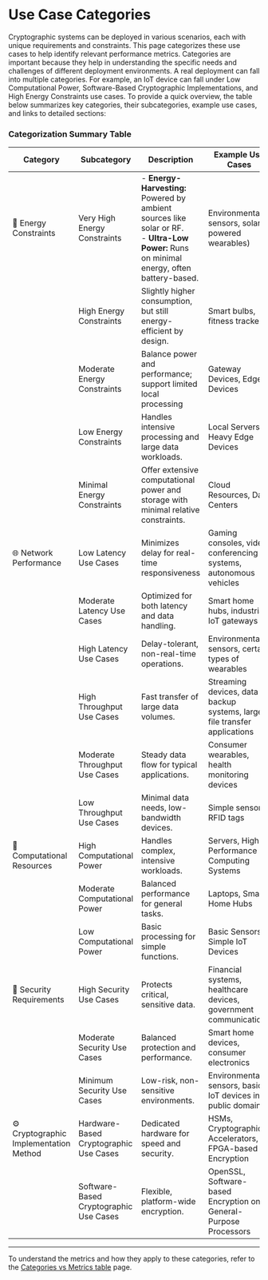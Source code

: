 # Use Case Categories
Cryptographic systems can be deployed in various scenarios, each with unique requirements and constraints. This page categorizes these use cases to help identify relevant performance metrics. Categories are important because they help in understanding the specific needs and challenges of different deployment environments. A real deployment can fall into multiple categories. For example, an IoT device can fall under Low Computational Power, Software-Based Cryptographic Implementations, and High Energy Constraints use cases.
To provide a quick overview, the table below summarizes key categories, their subcategories, example use cases, and links to detailed sections:

### Categorization Summary Table

<table>
  <thead>
    <tr>
      <th style="width:10%">Category</th>
      <th style="width:15%">Subcategory</th>
      <th style="width:45%">Description</th>
      <th style="width:30%">Example Use Cases</th>
    </tr>
  </thead>
  <tbody>
    <tr>
      <td>🔋 Energy Constraints</td>
      <td>Very High Energy Constraints</td>
      <td>- <strong>Energy-Harvesting:</strong> Powered by ambient sources like solar or RF.<br>- <strong>Ultra-Low Power:</strong> Runs on minimal energy, often battery-based.</td>
      <td>Environmental sensors, solar-powered wearables)</td>
    </tr>
    <tr>
      <td></td>
      <td>High Energy Constraints</td>
      <td>Slightly higher consumption, but still energy-efficient by design.</td>
      <td>Smart bulbs, fitness trackers</td>
    </tr>
    <tr>
      <td></td>
      <td>Moderate Energy Constraints</td>
      <td>Balance power and performance; support limited local processing</td>
      <td>Gateway Devices, Edge Devices</td>
    </tr>
    <tr>
      <td></td>
      <td>Low Energy Constraints</td>
      <td>Handles intensive processing and large data workloads.</td>
      <td>Local Servers, Heavy Edge Devices</td>
    </tr>
    <tr>
      <td></td>
      <td>Minimal Energy Constraints</td>
      <td>Offer extensive computational power and storage with minimal relative constraints.</td>
      <td>Cloud Resources, Data Centers</td>
    </tr>
    <tr>
      <td>🌐 Network Performance</td>
      <td>Low Latency Use Cases</td>
      <td>Minimizes delay for real-time responsiveness</td>
      <td>Gaming consoles, video conferencing systems, autonomous vehicles</td>
    </tr>
    <tr>
      <td></td>
      <td>Moderate Latency Use Cases</td>
      <td>Optimized for both latency and data handling.</td>
      <td>Smart home hubs, industrial IoT gateways</td>
    </tr>
    <tr>
      <td></td>
      <td>High Latency Use Cases</td>
      <td>Delay-tolerant, non-real-time operations.</td>
      <td>Environmental sensors, certain types of wearables</td>
    </tr>
    <tr>
      <td></td>
      <td>High Throughput Use Cases</td>
      <td>Fast transfer of large data volumes.</td>
      <td>Streaming devices, data backup systems, large file transfer applications</td>
    </tr>
    <tr>
      <td></td>
      <td>Moderate Throughput Use Cases</td>
      <td>Steady data flow for typical applications.</td>
      <td>Consumer wearables, health monitoring devices</td>
    </tr>
    <tr>
      <td></td>
      <td>Low Throughput Use Cases</td>
      <td>Minimal data needs, low-bandwidth devices.</td>
      <td>Simple sensors, RFID tags</td>
    </tr>
    <tr>
      <td>🧠 Computational Resources</td>
      <td>High Computational Power</td>
      <td>Handles complex, intensive workloads.</td>
      <td>Servers, High-Performance Computing Systems</td>
    </tr>
    <tr>
      <td></td>
      <td>Moderate Computational Power</td>
      <td>Balanced performance for general tasks.</td>
      <td>Laptops, Smart Home Hubs</td>
    </tr>
    <tr>
      <td></td>
      <td>Low Computational Power</td>
      <td>Basic processing for simple functions.</td>
      <td>Basic Sensors, Simple IoT Devices</td>
    </tr>
    <tr>
      <td>🔐 Security Requirements</td>
      <td>High Security Use Cases</td>
      <td>Protects critical, sensitive data.</td>
      <td>Financial systems, healthcare devices, government communications</td>
    </tr>
    <tr>
      <td></td>
      <td>Moderate Security Use Cases</td>
      <td>Balanced protection and performance.</td>
      <td>Smart home devices, consumer electronics</td>
    </tr>
    <tr>
      <td></td>
      <td>Minimum Security Use Cases</td>
      <td>Low-risk, non-sensitive environments.</td>
      <td>Environmental sensors, basic IoT devices in public domains</td>
    </tr>
    <tr>
      <td>⚙️ Cryptographic Implementation Method</td>
      <td>Hardware-Based Cryptographic Use Cases</td>
      <td>Dedicated hardware for speed and security.</td>
      <td>HSMs, Cryptographic Accelerators, FPGA-based Encryption</td>
    </tr>
    <tr>
      <td></td>
      <td>Software-Based Cryptographic Use Cases</td>
      <td>Flexible, platform-wide encryption.</td>
      <td>OpenSSL, Software-based Encryption on General-Purpose Processors</td>
    </tr>
  </tbody>
</table>






---

To understand the metrics and how they apply to these categories, refer to the [Categories vs Metrics table](./Categories-vs-Metrics.md) page.

